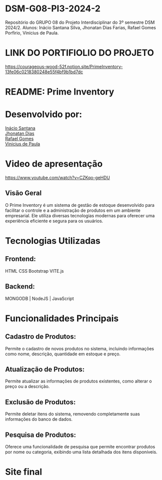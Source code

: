 # DSM-G08-PI3-2024-2
Repositório do GRUPO 08 do Projeto Interdisciplinar do 3º semestre DSM 2024/2. Alunos: Inácio Santana Silva, Jhonatan Dias Farias, Rafael Gomes Porfirio, Vinícius de Paula.

# LINK DO PORTIFIOLIO DO PROJETO
https://courageous-wood-52f.notion.site/PrimeInventory-13fe06c0218380248e55f4bf9b1bd7dc

# README: Prime Inventory
# Desenvolvido por:
<a href="https://www.linkedin.com/in/inacio-santana/">Inácio Santana<a>
<br>
<a href="https://www.linkedin.com/in/jhonatan-dias-farias/">Jhonatan Dias<a>
<br>
<a href= "https://www.linkedin.com/in/rafael-gomes-a7b56a230/"> Rafael Gomes<a>
<br>
<a href="https://www.linkedin.com/in/vinicius-de-paula-791466290/">Vinicius de Paula<a>


# Video de apresentação

https://www.youtube.com/watch?v=CZKqo-geHDU


## Visão Geral
O Prime Inventory é um sistema de gestão de estoque desenvolvido para facilitar o controle e a administração de produtos em um ambiente empresarial. Ele utiliza diversas tecnologias modernas para oferecer uma experiência eficiente e segura para os usuários.

# Tecnologias Utilizadas
## Frontend:

HTML
CSS
Bootstrap
VITE.js

## Backend:

MONGODB | NodeJS | JavaScript

# Funcionalidades Principais
## Cadastro de Produtos:

Permite o cadastro de novos produtos no sistema, incluindo informações como nome, descrição, quantidade em estoque e preço.
## Atualização de Produtos:

Permite atualizar as informações de produtos existentes, como alterar o preço ou a descrição.
## Exclusão de Produtos:

Permite deletar itens do sistema, removendo completamente suas informações do banco de dados.
## Pesquisa de Produtos:

Oferece uma funcionalidade de pesquisa que permite encontrar produtos por nome ou categoria, exibindo uma lista detalhada dos itens disponíveis.


# Site final


